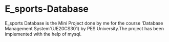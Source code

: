 # E_sports-Database
E_sports Database is the Mini Project done by me for the course 'Database Management System'(UE20CS301) by PES University.The project has been implemented with the help of mysql.
